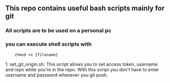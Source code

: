 ## This repo contains useful bash scripts mainly for git

### All scripts are to be used on a personal pc

### you can execute shell scripts with
		chmod +x {filename}


1: set_git_origin.sh: This script allows you to set access token, username and repo while you're in the repo. With this script you don't have to enter username and password whenever you git push.
